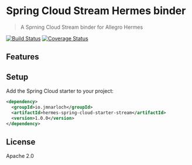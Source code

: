 # Spring Cloud Stream Hermes binder

> A Sprning Cloud Stream binder for Allegro Hermes

[![Build Status](https://travis-ci.org/jmnarloch/hermes-spring-cloud-starter-stream.svg?branch=master)](https://travis-ci.org/jmnarloch/hermes-spring-cloud-starter-stream)
[![Coverage Status](https://coveralls.io/repos/jmnarloch/hermes-spring-cloud-starter-stream/badge.svg?branch=master&service=github)](https://coveralls.io/github/jmnarloch/hermes-spring-cloud-starter-stream?branch=master)

## Features

## Setup

Add the Spring Cloud starter to your project:

```xml
<dependency>
  <groupId>io.jmnarloch</groupId>
  <artifactId>hermes-spring-cloud-starter-stream</artifactId>
  <version>1.0.0</version>
</dependency>
```

## License

Apache 2.0